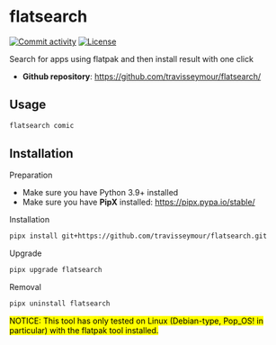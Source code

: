 # flatsearch

[![Commit activity](https://img.shields.io/github/commit-activity/m/travisseymour/flatsearch)](https://img.shields.io/github/commit-activity/m/travisseymour/flatsearch)
[![License](https://img.shields.io/github/license/travisseymour/flatsearch)](https://img.shields.io/github/license/travisseymour/flatsearch)

Search for apps using flatpak and then install result with one click

- **Github repository**: <https://github.com/travisseymour/flatsearch/>

## Usage

```bash
flatsearch comic
```

## Installation

Preparation

- Make sure you have Python 3.9+ installed
- Make sure you have <b>PipX</b> installed: <https://pipx.pypa.io/stable/>

Installation

```bash
pipx install git+https://github.com/travisseymour/flatsearch.git
```

Upgrade

```bash
pipx upgrade flatsearch
```

Removal

```bash
pipx uninstall flatsearch
```

<mark>NOTICE: This tool has only tested on Linux (Debian-type, Pop_OS! in particular) with the flatpak tool installed.</mark>

